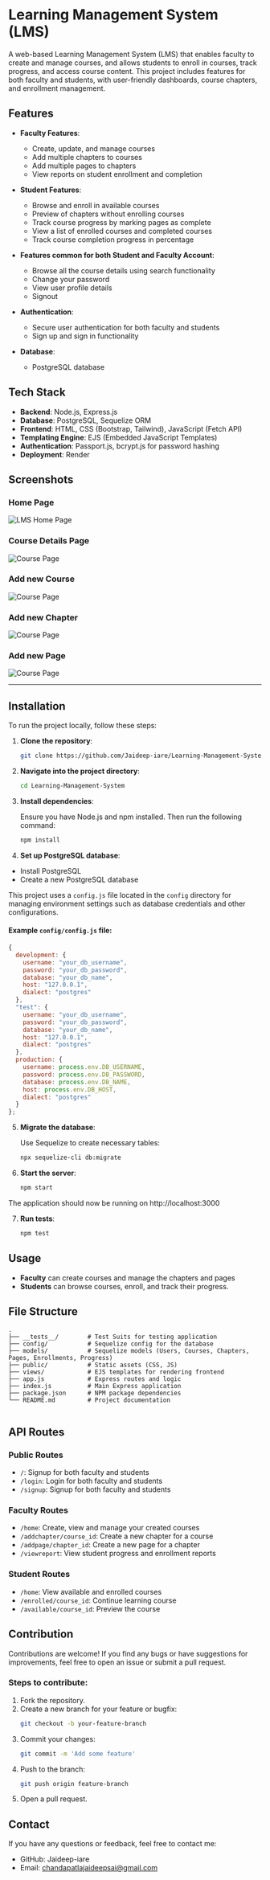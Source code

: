 # Learning Management System (LMS)

A web-based Learning Management System (LMS) that enables faculty to create and manage courses, and allows students to enroll in courses, track progress, and access course content. This project includes features for both faculty and students, with user-friendly dashboards, course chapters, and enrollment management.

## Features

- **Faculty Features**:
  - Create, update, and manage courses
  - Add multiple chapters to courses
  - Add multiple pages to chapters
  - View reports on student enrollment and completion

- **Student Features**:
  - Browse and enroll in available courses
  - Preview of chapters without enrolling courses
  - Track course progress by marking pages as complete
  - View a list of enrolled courses and completed courses
  - Track course completion progress in percentage

- **Features common for both Student and Faculty Account**:
  - Browse all the course details using search functionality
  - Change your password
  - View user profile details
  - Signout

- **Authentication**:
  - Secure user authentication for both faculty and students
  - Sign up and sign in functionality

- **Database**:
  - PostgreSQL database 

## Tech Stack

- **Backend**: Node.js, Express.js
- **Database**: PostgreSQL, Sequelize ORM
- **Frontend**: HTML, CSS (Bootstrap, Tailwind), JavaScript (Fetch API)
- **Templating Engine**: EJS (Embedded JavaScript Templates)
- **Authentication**: Passport.js, bcrypt.js for password hashing
- **Deployment**: Render

## Screenshots

### Home Page

![LMS Home Page](./public/images/homepage.png)

### Course Details Page

![Course Page](./public/images/enrolledcourse.png)

### Add new Course

![Course Page](./public/images/addcourse.png)

### Add new Chapter

![Course Page](./public/images/addchapter.png)

### Add new Page

![Course Page](./public/images/addpage.png)

---

## Installation

To run the project locally, follow these steps:

1. **Clone the repository**:

   ```bash
   git clone https://github.com/Jaideep-iare/Learning-Management-System.git
2. **Navigate into the project directory**:

   ```bash
   cd Learning-Management-System
3. **Install dependencies**:
    
    Ensure you have Node.js and npm installed. Then run the following command:
   ```bash
   npm install
4. **Set up PostgreSQL database**:
- Install PostgreSQL
- Create a new PostgreSQL database

This project uses a `config.js` file located in the `config` directory for managing environment settings such as database credentials and other configurations.

#### Example `config/config.js` file:

```javascript
{
  development: {
    username: "your_db_username",
    password: "your_db_password",
    database: "your_db_name",
    host: "127.0.0.1",
    dialect: "postgres"
  },
  "test": {
    username: "your_db_username",
    password: "your_db_password",
    database: "your_db_name",
    host: "127.0.0.1",
    dialect: "postgres"
  },
  production: {
    username: process.env.DB_USERNAME,
    password: process.env.DB_PASSWORD,
    database: process.env.DB_NAME,
    host: process.env.DB_HOST,
    dialect: "postgres"
  }
};
```
5. **Migrate the database**:

    Use Sequelize to create necessary tables:

   ```bash
   npx sequelize-cli db:migrate
6. **Start the server**:

   ```bash
   npm start
The application should now be running on http://localhost:3000

7. **Run tests**:

   ```bash
   npm test

## Usage

- **Faculty** can create courses and manage the chapters and pages
- **Students** can browse courses, enroll, and track their progress.

## File Structure

```plaintext
.
├── __tests__/        # Test Suits for testing application
├── config/           # Sequelize config for the database
├── models/           # Sequelize models (Users, Courses, Chapters, Pages, Enrollments, Progress)
├── public/           # Static assets (CSS, JS)
├── views/            # EJS templates for rendering frontend
├── app.js            # Express routes and logic
├── index.js          # Main Express application
├── package.json      # NPM package dependencies
└── README.md         # Project documentation


```
## API Routes

### Public Routes

- `/`: Signup for both faculty and students
- `/login`: Login for both faculty and students
- `/signup`: Signup for both faculty and students

### Faculty Routes

- `/home`: Create, view and manage your created courses
- `/addchapter/course_id`: Create a new chapter for a course
- `/addpage/chapter_id`: Create a new page for a chapter
- `/viewreport`: View student progress and enrollment reports

### Student Routes

- `/home`: View available and enrolled courses
- `/enrolled/course_id`: Continue learning course
- `/available/course_id`: Preview the course

## Contribution 

Contributions are welcome! If you find any bugs or have suggestions for improvements, feel free to open an issue or submit a pull request.

### Steps to contribute:

1. Fork the repository.
2. Create a new branch for your feature or bugfix:
   ```bash
   git checkout -b your-feature-branch
3. Commit your changes:
   ```bash
   git commit -m 'Add some feature'
4. Push to the branch:
   ```bash
   git push origin feature-branch
5. Open a pull request.

## Contact
If you have any questions or feedback, feel free to contact me:

- GitHub: Jaideep-iare
- Email: chandapatlajaideepsai@gmail.com